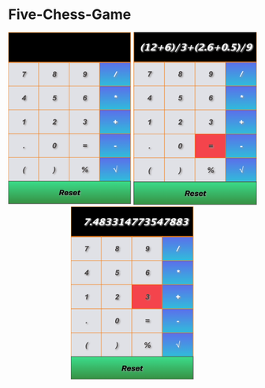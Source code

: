 # Five-Chess-Game


<p align="center">
  <img src="https://github.com/lambert0415/fun_classic_calculator/blob/master/demo1.png" width="250" height="350" title="demo1">
  <img src="https://github.com/lambert0415/fun_classic_calculator/blob/master/demo2.png" width="250" height="350" >
  <img src="https://github.com/lambert0415/fun_classic_calculator/blob/master/demo3.png" width="250" height="350" >
</p>
